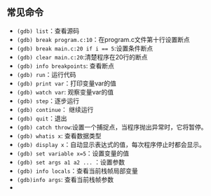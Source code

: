 
## 常见命令

- `(gdb) list`：查看源码
- `(gdb) break program.c:10`：在program.c文件第十行设置断点
- `(gdb) break main.c:20 if i == 5`:设置条件断点
- `(gdb) clear main.c:20`:清楚程序在20行的断点
- `(gdb) info breakpoints`: 查看断点
- `(gdb) run`：运行代码
- `(gdb) print var`：打印变量var的值
- `(gdb) watch var`: 观察变量var的值
- `(gdb) step`：逐步运行
- `(gdb) continue`： 继续运行
- `(gdb) quit`：退出
- `(gdb) catch throw`:设置一个捕捉点，当程序抛出异常时，它将暂停。
- `(gdb) whatis x`: 查看数据类型
- `(gdb) display x`：自动显示表达式的值，每次程序停止时都会显示。
- `(gdb) set variable x=5`：设置变量的值
- `(gdb) set args a1 a2 ...` ：设置参数
- `(gdb) info locals`：查看当前栈帧局部变量
- `(gdb)info args`: 查看当前栈帧参数
- 